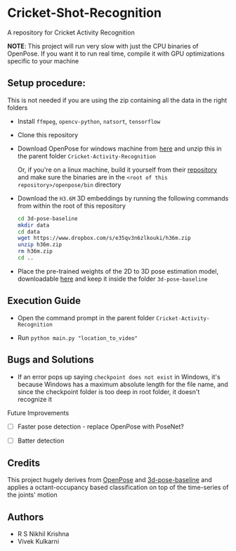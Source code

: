 # Cricket-Shot-Recognition
A repository for Cricket Activity Recognition

**NOTE**: This project will run very slow with just the CPU binaries of OpenPose. If you want it to run real time, compile it with GPU optimizations specific to your machine

## Setup procedure:

This is not needed if you are using the zip containing all the data in the right folders
- Install `ffmpeg`, `opencv-python`, `natsort`, `tensorflow`

- Clone this repository

-  Download OpenPose for windows machine from [here](https://github.com/CMU-Perceptual-Computing-Lab/openpose/releases/download/v1.4.0/openpose-1.4.0-win64-cpu-binaries.zip) and unzip this in the parent folder `Cricket-Activity-Recognition`

     Or, if you're on a linux machine, build it yourself from their [repository](https://github.com/CMU-Perceptual-Computing-Lab/openpose) and make sure the binaries are in the `<root of this repository>/openpose/bin` directory

- Download the `H3.6M` 3D embeddings by running the following commands from within the root of this repository
    ```bash
    cd 3d-pose-baseline
    mkdir data
    cd data
    wget https://www.dropbox.com/s/e35qv3n6zlkouki/h36m.zip
    unzip h36m.zip
    rm h36m.zip
    cd ..
    ```

- Place the pre-trained weights of the 2D to 3D pose estimation model, downloadable [here](https://drive.google.com/file/d/0BxWzojlLp259MF9qSFpiVjl0cU0/view?usp=sharing) and keep it inside the folder `3d-pose-baseline`

## Execution Guide
-  Open the command prompt in the parent folder `Cricket-Activity-Recognition`

-  Run `python main.py "location_to_video"`


## Bugs and Solutions
* If an error pops up saying `checkpoint does not exist` in Windows, it's because Windows has a maximum absolute length for the file name, and since the checkpoint folder is too deep in root folder, it doesn't recognize it

Future Improvements
- [ ] Faster pose detection - replace OpenPose with PoseNet?
- [ ] Batter detection


## Credits
This project hugely derives from [OpenPose](https://github.com/CMU-Perceptual-Computing-Lab/openpose) and [3d-pose-baseline](https://github.com/una-dinosauria/3d-pose-baseline) and applies a octant-occupancy based classification on top of the time-series of the joints' motion

## Authors
* R S Nikhil Krishna
* Vivek Kulkarni